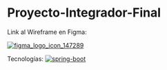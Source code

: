 # Proyecto-Integrador-Final

Link al Wireframe en Figma:

[![figma_logo_icon_147289](https://user-images.githubusercontent.com/103141811/225666687-4ce263e2-e8da-4f9f-8a75-2e4152ad2f35.svg)](https://www.figma.com/files/team/1217551669501424491/Metodologia?fuid=1217935974206768035)


Tecnologías:
[![spring-boot](https://user-images.githubusercontent.com/103141811/225681645-a00e4db5-8db5-48b9-bb5f-3b445c03443d.svg)](https://spring.io/)

